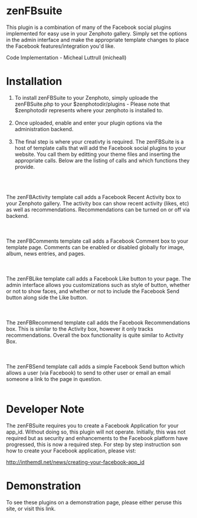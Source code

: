 zenFBsuite
==========
This plugin is a combination of many of the Facebook social plugins implemented for easy use
in your Zenphoto gallery. Simply set the options in the admin interface and make the appropriate
template changes to place the Facebook features/integration you'd like.

Code Implementation - Micheal Luttrull (micheall)

Installation
============
<ol><li>To install zenFBSuite to your Zenphoto, simply uploade the zenFBSuite.php to your $zenphotodir/plugins - Please note that $zenphotodir represents where your zenphoto is installed to.<br /></li>
<br />
<li>Once uploaded, enable and enter your plugin options via the administration backend.<br /></li>
<br />
<li>The final step is where your creativty is required. The zenFBSuite is a host of template calls that will add the Facebook social plugins to your website. You call them by editting your theme files and inserting the appropriate calls. Below are the listing of calls and which functions they provide.<br /></li></ol>
<br />
<em><?php if (function_exists('zenFBActivity')) { zenFBActivity(); } ?></em><br />
<br />
The zenFBActivity template call adds a Facebook Recent Activity box to your Zenphoto gallery. The activity box can show recent activity (likes, etc) as well as recommendations. Recommendations can be turned on or off via backend.<br />
<br />
<em><?php if (function_exists('zenFBComments')) { zenFBComments(); } ?></em><br />
<br />
The zenFBComments template call adds a Facebook Comment box to your template page. Comments can be enabled or disabled globally for image, album, news entries, and pages.<br />
<br />
<em><?php if (function_exists('zenFBLike')) { zenFBLike(); } ?></em><br />
<br />
The zenFBLike template call adds a Facebook Like button to your page. The admin interface allows you customizations such as style of button, whether or not to show faces, and whether or not to include the Facebook Send button along side the Like button.<br />
<br />
<em><?php if (function_exists('zenFBRecommend')) { zenFBRecommend(); } ?></em><br />
<br />
The zenFBRecommend template call adds the Facebook Recommendations box. This is similar to the Activity box, however it only tracks recommendations. Overall the box functionality is quite similar to Activity Box.<br />
<br />
<em><?php if (function_exists('zenFBSend')) { zenFBSend(); } ?></em><br />
<br />
The zenFBSend template call adds a simple Facebook Send button which allows a user (via Facebook) to send to other user or email an email someone a link to the page in question.<br />
<br />

Developer Note
==============
The zenFBSuite requires you to create a Facebook Application for your app_id. Without doing so, this
plugin will not operate. Initially, this was not required but as security and enhancements to the
Facebook platform have progressed, this is now a required step. For step by step instruction son how
to create your Facebook application, please vist:

http://inthemdl.net/news/creating-your-facebook-app_id

Demonstration
=============
To see these plugins on a demonstration page, please either peruse this site, or visit this link.

